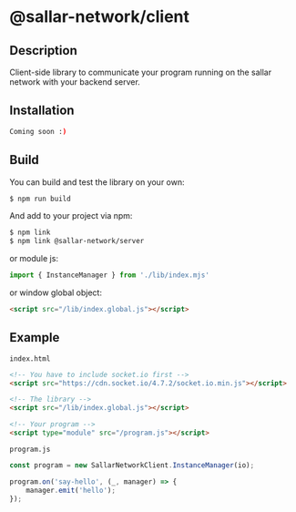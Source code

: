 # @sallar-network/client

## Description

Client-side library to communicate your program running on the sallar network with your backend server.

## Installation

```bash
Coming soon :)
```

## Build

You can build and test the library on your own:

```bash
$ npm run build
```

And add to your project via npm:

```bash
$ npm link
$ npm link @sallar-network/server
```

or module js:

```js
import { InstanceManager } from './lib/index.mjs'
```

or window global object:

```html
<script src="/lib/index.global.js"></script>
```

## Example

`index.html`

```html
<!-- You have to include socket.io first -->
<script src="https://cdn.socket.io/4.7.2/socket.io.min.js"></script>

<!-- The library -->
<script src="/lib/index.global.js"></script>

<!-- Your program -->
<script type="module" src="/program.js"></script>
```

`program.js`

```js
const program = new SallarNetworkClient.InstanceManager(io);

program.on('say-hello', (_, manager) => {
    manager.emit('hello');
});
```